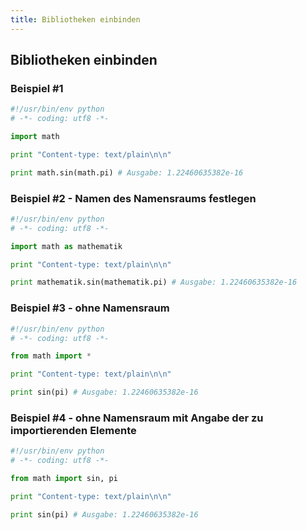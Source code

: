 ```yaml
---
title: Bibliotheken einbinden
---
```


## Bibliotheken einbinden

### Beispiel #1

```python
#!/usr/bin/env python
# -*- coding: utf8 -*-

import math

print "Content-type: text/plain\n\n"

print math.sin(math.pi) # Ausgabe: 1.22460635382e-16
```

### Beispiel #2 - Namen des Namensraums festlegen

```python
#!/usr/bin/env python
# -*- coding: utf8 -*-

import math as mathematik

print "Content-type: text/plain\n\n"

print mathematik.sin(mathematik.pi) # Ausgabe: 1.22460635382e-16
```

### Beispiel #3 - ohne Namensraum

```python
#!/usr/bin/env python
# -*- coding: utf8 -*-

from math import *

print "Content-type: text/plain\n\n"

print sin(pi) # Ausgabe: 1.22460635382e-16
```

### Beispiel #4 - ohne Namensraum mit Angabe der zu importierenden Elemente

```python
#!/usr/bin/env python
# -*- coding: utf8 -*-

from math import sin, pi

print "Content-type: text/plain\n\n"

print sin(pi) # Ausgabe: 1.22460635382e-16
```
